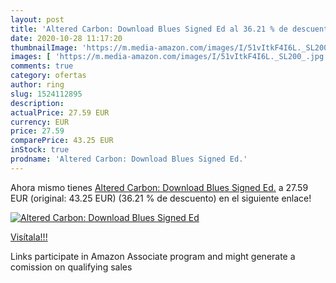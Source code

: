 ```yaml
---
layout: post
title: 'Altered Carbon: Download Blues Signed Ed al 36.21 % de descuento'
date: 2020-10-28 11:17:20
thumbnailImage: 'https://m.media-amazon.com/images/I/51vItkF4I6L._SL200_.jpg'
images: [ 'https://m.media-amazon.com/images/I/51vItkF4I6L._SL200_.jpg' ]
comments: true
category: ofertas
author: ring
slug: 1524112895
description:
actualPrice: 27.59 EUR
currency: EUR
price: 27.59
comparePrice: 43.25 EUR
inStock: true
prodname: 'Altered Carbon: Download Blues Signed Ed.'
---
```


Ahora mismo tienes [Altered Carbon: Download Blues Signed Ed.](https://www.amazon.es/dp/1524112895/?tag=tolees-21) a 27.59 EUR (original: 43.25 EUR) (36.21 %  de descuento) en el siguiente enlace!

[![Altered Carbon: Download Blues Signed Ed](https://m.media-amazon.com/images/I/51vItkF4I6L._SL200_.jpg)](https://www.amazon.es/dp/1524112895/?tag=tolees-21)

[Visítala!!!](https://www.amazon.es/dp/1524112895/?tag=tolees-21)

Links participate in Amazon Associate program and might generate a comission on qualifying sales
